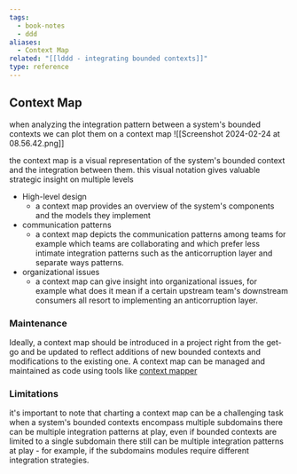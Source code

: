 ```yaml
---
tags:
  - book-notes
  - ddd
aliases:
  - Context Map
related: "[[lddd - integrating bounded contexts]]"
type: reference
---
```


## Context Map 

when analyzing the integration pattern between a system's bounded contexts we can plot them on a context map 
![[Screenshot 2024-02-24 at 08.56.42.png]]

the context map is a visual representation of the system's bounded context and the integration between them. this visual notation gives valuable strategic insight on multiple levels 
- High-level design 
	- a context map provides an overview of the system's components and the models they implement
- communication patterns
	- a context map depicts the communication patterns among teams for example which teams are collaborating and which prefer less intimate integration patterns such as the anticorruption layer and separate ways patterns. 
- organizational issues
	- a context map can give insight into organizational issues, for example what does it mean if a certain upstream team's downstream consumers all resort to implementing an anticorruption layer.
### Maintenance
Ideally, a context map should be introduced in a project right from the get-go and be updated to reflect additions of new bounded contexts and modifications to the existing one.
A context map can be managed and maintained as code using tools like [context mapper](https://contextmapper.org/docs/home/)

### Limitations 
it's important to note that charting a context map can be a challenging task when a system's bounded contexts encompass multiple subdomains there can be multiple integration patterns at play, even if bounded contexts are limited to a single subdomain there still can be multiple integration patterns at play - for example, if the subdomains modules require different integration strategies.